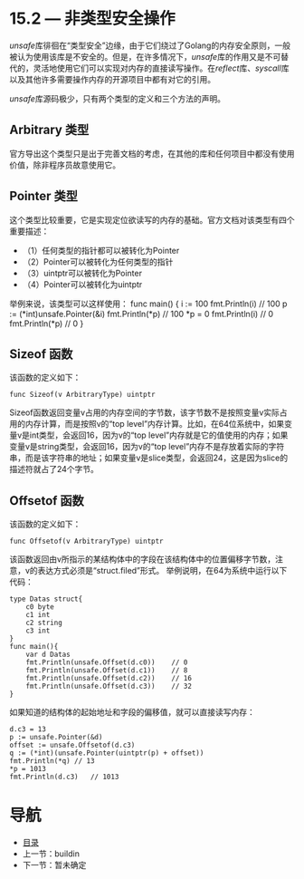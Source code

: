 # 15.2 — 非类型安全操作 #

*unsafe*库徘徊在“类型安全”边缘，由于它们绕过了Golang的内存安全原则，一般被认为使用该库是不安全的。但是，在许多情况下，*unsafe*库的作用又是不可替代的，灵活地使用它们可以实现对内存的直接读写操作。在*reflect*库、*syscall*库以及其他许多需要操作内存的开源项目中都有对它的引用。

*unsafe*库源码极少，只有两个类型的定义和三个方法的声明。

## Arbitrary 类型 ##

官方导出这个类型只是出于完善文档的考虑，在其他的库和任何项目中都没有使用价值，除非程序员故意使用它。

## Pointer 类型 ##

这个类型比较重要，它是实现定位欲读写的内存的基础。官方文档对该类型有四个重要描述：

- （1）任何类型的指针都可以被转化为Pointer
- （2）Pointer可以被转化为任何类型的指针
- （3）uintptr可以被转化为Pointer
- （4）Pointer可以被转化为uintptr

举例来说，该类型可以这样使用：
        func main() {
            i := 100
            fmt.Println(i)  // 100
            p := (*int)unsafe.Pointer(&i)
            fmt.Println(*p) // 100
            *p = 0
            fmt.Println(i)  // 0
            fmt.Println(*p) // 0
        }

## Sizeof 函数 ##

该函数的定义如下：

    func Sizeof(v ArbitraryType) uintptr
    
Sizeof函数返回变量v占用的内存空间的字节数，该字节数不是按照变量v实际占用的内存计算，而是按照v的“top level”内存计算。比如，在64位系统中，如果变量v是int类型，会返回16，因为v的“top level”内存就是它的值使用的内存；如果变量v是string类型，会返回16，因为v的“top level”内存不是存放着实际的字符串，而是该字符串的地址；如果变量v是slice类型，会返回24，这是因为slice的描述符就占了24个字节。

## Offsetof 函数 ##

该函数的定义如下：

    func Offsetof(v ArbitraryType) uintptr
    
该函数返回由v所指示的某结构体中的字段在该结构体中的位置偏移字节数，注意，v的表达方式必须是“struct.filed”形式。
举例说明，在64为系统中运行以下代码：

    type Datas struct{
        c0 byte
        c1 int
        c2 string
        c3 int
    }
    func main(){
        var d Datas
        fmt.Println(unsafe.Offset(d.c0))    // 0
        fmt.Println(unsafe.Offset(d.c1))    // 8
        fmt.Println(unsafe.Offset(d.c2))    // 16
        fmt.Println(unsafe.Offset(d.c3))    // 32
    }
    
如果知道的结构体的起始地址和字段的偏移值，就可以直接读写内存：

    d.c3 = 13
    p := unsafe.Pointer(&d)
	offset := unsafe.Offsetof(d.c3)
	q := (*int)(unsafe.Pointer(uintptr(p) + offset))
    fmt.Println(*q) // 13
    *p = 1013
    fmt.Println(d.c3)   // 1013
    


# 导航 #

- [目录](/preface.md)
- 上一节：buildin
- 下一节：暂未确定
